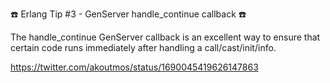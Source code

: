 ☎️ Erlang Tip #3 - GenServer handle_continue callback ☎️

The handle_continue GenServer callback is an excellent way to ensure that certain code runs immediately after handling a call/cast/init/info.

https://twitter.com/akoutmos/status/1690045419626147863